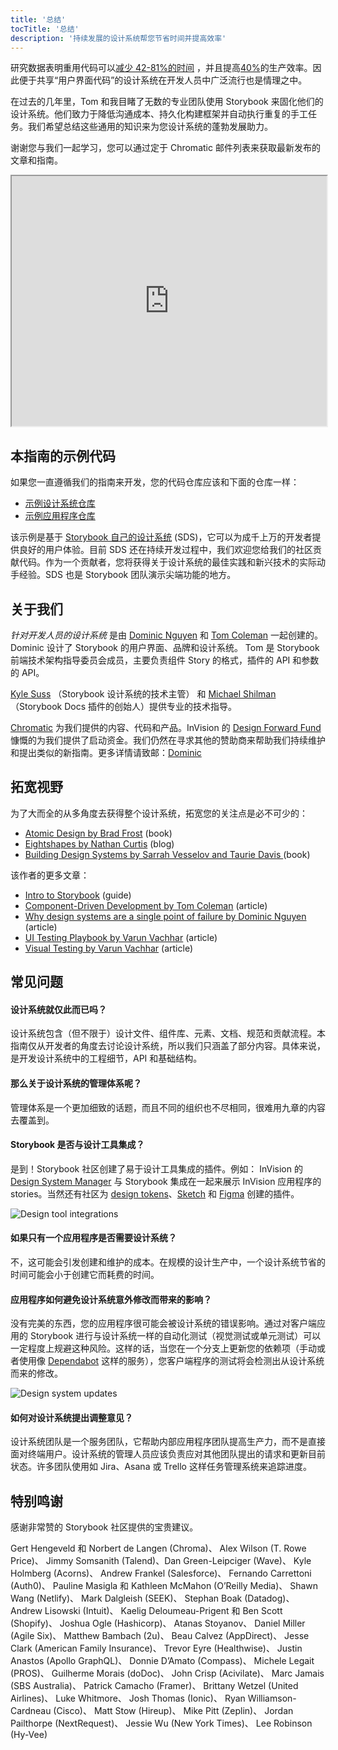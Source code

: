 ```yaml
---
title: '总结'
tocTitle: '总结'
description: '持续发展的设计系统帮您节省时间并提高效率'
---
```


研究数据表明重用代码可以[减少 42-81%的时间](https://www.researchgate.net/publication/3188437_Evaluating_Software_Reuse_Alternatives_A_Model_and_Its_Application_to_an_Industrial_Case_Study?ev=publicSearchHeader&_sg=g8WraNGZNGPw0R-1-jGpy0XwUDeAr3qb472J6lhisyQ3l24pSmndO6anMdX2L3HdWHifsczPegR9wjA) ，并且提高[40%](http://www.cin.ufpe.br/~in1045/papers/art03.pdf)的生产效率。因此便于共享“用户界面代码”的设计系统在开发人员中广泛流行也是情理之中。

在过去的几年里，Tom 和我目睹了无数的专业团队使用 Storybook 来固化他们的设计系统。他们致力于降低沟通成本、持久化构建框架并自动执行重复的手工任务。我们希望总结这些通用的知识来为您设计系统的蓬勃发展助力。

谢谢您与我们一起学习，您可以通过定于 Chromatic 邮件列表来获取最新发布的文章和指南。

<iframe style="height:400px;width:100%;max-width:800px;margin:0px auto;" src="https://upscri.be/bface0?as_embed"></iframe>

## 本指南的示例代码

如果您一直遵循我们的指南来开发，您的代码仓库应该和下面的仓库一样：

- [示例设计系统仓库](https://github.com/chromaui/learnstorybook-design-system)
- [示例应用程序仓库](https://github.com/chromaui/learnstorybook-design-system-example-app)

该示例是基于 [Storybook 自己的设计系统](https://github.com/storybookjs/design-system) (SDS)，它可以为成千上万的开发者提供良好的用户体验。目前 SDS 还在持续开发过程中，我们欢迎您给我们的社区贡献代码。作为一个贡献者，您将获得关于设计系统的最佳实践和新兴技术的实际动手经验。SDS 也是 Storybook 团队演示尖端功能的地方。

## 关于我们

_针对开发人员的设计系统_ 是由 [Dominic Nguyen](https://twitter.com/domyen) 和 [Tom Coleman](https://twitter.com/tmeasday) 一起创建的。 Dominic 设计了 Storybook 的用户界面、品牌和设计系统。 Tom 是 Storybook 前端技术架构指导委员会成员，主要负责组件 Story 的格式，插件的 API 和参数的 API。

[Kyle Suss](https://github.com/kylesuss) （Storybook 设计系统的技术主管） 和 [Michael Shilman](https://twitter.com/mshilman)（Storybook Docs 插件的创始人）提供专业的技术指导。

[Chromatic](https://www.chromatic.com/?utm_source=storybook_website&utm_medium=link&utm_campaign=storybook) 为我们提供的内容、代码和产品。InVision 的 [Design Forward Fund](https://www.invisionapp.com/design-forward-fund) 慷慨的为我们提供了启动资金。我们仍然在寻求其他的赞助商来帮助我们持续维护和提出类似的新指南。更多详情请致邮：[Dominic](mailto:dom@chromatic.com)

## 拓宽视野

为了大而全的从多角度去获得整个设计系统，拓宽您的关注点是必不可少的：

- [Atomic Design by Brad Frost](http://atomicdesign.bradfrost.com/) (book)
- [Eightshapes by Nathan Curtis](https://medium.com/eightshapes-llc/tagged/design-systems) (blog)
- [Building Design Systems by Sarrah Vesselov and Taurie Davis ](https://www.amazon.com/Building-Design-Systems-Experiences-Language/dp/148424513X) (book)

该作者的更多文章：

- [Intro to Storybook](https://storybook.js.org/tutorials/intro-to-storybook/) (guide)
- [Component-Driven Development by Tom Coleman](https://www.chromatic.com/blog/component-driven-development/) (article)
- [Why design systems are a single point of failure by Dominic Nguyen](https://www.chromatic.com/blog/why-design-systems-are-a-single-point-of-failure/) (article)
- [UI Testing Playbook by Varun Vachhar](https://storybook.js.org/blog/ui-testing-playbook/) (article)
- [Visual Testing by Varun Vachhar](https://storybook.js.org/blog/visual-testing-in-storybook/) (article)

## 常见问题

#### 设计系统就仅此而已吗？

设计系统包含（但不限于）设计文件、组件库、元素、文档、规范和贡献流程。本指南仅从开发者的角度去讨论设计系统，所以我们只涵盖了部分内容。具体来说，是开发设计系统中的工程细节，API 和基础结构。

#### 那么关于设计系统的管理体系呢？

管理体系是一个更加细致的话题，而且不同的组织也不尽相同，很难用九章的内容去覆盖到。

#### Storybook 是否与设计工具集成？

是到！Storybook 社区创建了易于设计工具集成的插件。例如： InVision 的 [Design System Manager](https://www.invisionapp.com/design-system-manager) 与 Storybook 集成在一起来展示 InVision 应用程序的 stories。当然还有社区为 [design tokens](https://github.com/UX-and-I/storybook-design-token)、[Sketch](https://github.com/chrisvxd/story2sketch) 和 [Figma](https://github.com/pocka/storybook-addon-designs) 创建的插件。

![Design tool integrations](/design-systems-for-developers/storybook-integrations-design.jpg)

#### 如果只有一个应用程序是否需要设计系统？

不，这可能会引发创建和维护的成本。在规模的设计生产中，一个设计系统节省的时间可能会小于创建它而耗费的时间。

#### 应用程序如何避免设计系统意外修改而带来的影响？

没有完美的东西，您的应用程序很可能会被设计系统的错误影响。通过对客户端应用的 Storybook 进行与设计系统一样的自动化测试（视觉测试或单元测试）可以一定程度上规避这种风险。这样的话，当您在一个分支上更新您的依赖项（手动或者使用像 [Dependabot](https://dependabot.com/) 这样的服务），您客户端程序的测试将会检测出从设计系统而来的修改。

![Design system updates](/design-systems-for-developers/design-system-update.png)

#### 如何对设计系统提出调整意见？

设计系统团队是一个服务团队，它帮助内部应用程序团队提高生产力，而不是直接面对终端用户。设计系统的管理人员应该负责应对其他团队提出的请求和更新目前状态。许多团队使用如 Jira、Asana 或 Trello 这样任务管理系统来追踪进度。

## 特别鸣谢

感谢非常赞的 Storybook 社区提供的宝贵建议。

Gert Hengeveld 和 Norbert de Langen (Chroma)、 Alex Wilson (T. Rowe Price)、 Jimmy Somsanith (Talend)、Dan Green-Leipciger (Wave)、 Kyle Holmberg (Acorns)、 Andrew Frankel (Salesforce)、 Fernando Carrettoni (Auth0)、 Pauline Masigla 和 Kathleen McMahon (O’Reilly Media)、 Shawn Wang (Netlify)、 Mark Dalgleish (SEEK)、 Stephan Boak (Datadog)、 Andrew Lisowski (Intuit)、 Kaelig Deloumeau-Prigent 和 Ben Scott (Shopify)、 Joshua Ogle (Hashicorp)、 Atanas Stoyanov、 Daniel Miller (Agile Six)、 Matthew Bambach (2u)、 Beau Calvez (AppDirect)、 Jesse Clark (American Family Insurance)、 Trevor Eyre (Healthwise)、 Justin Anastos (Apollo GraphQL)、 Donnie D’Amato (Compass)、 Michele Legait (PROS)、 Guilherme Morais (doDoc)、 John Crisp (Acivilate)、 Marc Jamais (SBS Australia)、 Patrick Camacho (Framer)、 Brittany Wetzel (United Airlines)、 Luke Whitmore、 Josh Thomas (Ionic)、 Ryan Williamson-Cardneau (Cisco)、 Matt Stow (Hireup)、 Mike Pitt (Zeplin)、 Jordan Pailthorpe (NextRequest)、 Jessie Wu (New York Times)、 Lee Robinson (Hy-Vee)
